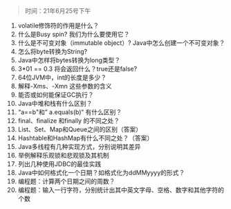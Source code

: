 >时间：21年6月25号下午

1. volatile修饰符的作用是什么？
2. 什么是Busy spin? 我们为什么要使用它？
3. 什么是不可变对象（immutable object）? Java中怎么创建一个不可变对象？
4. 怎么将byte转换为String?
5. Java中怎样将bytes转换为long类型？
6. 3*01 == 0.3 将会返回什么？true还是false?
7. 64位JVM中，int的长度是多少？
8. 解释-Xms、-Xmn 这些参数的含义
9. 能否或如何能保证GC执行？
10. Java中堆和栈有什么区别？
11. “a==b"和” a.equals(b)“ 有什么区别？
12. final、finalize 和finally 的不同之处？
13. List、Set、Map和Queue之间的区别（答案）
14. Hashtable和HashMap有什么不同之处？（答案）
15. Java多线程有几种实现方式，分别说明其差异
16. 举例解释乐观锁和悲观锁及其机制
17. 列出几种使用JDBC的最佳实践
18. Java中如何格式化一个日期？如格式化为ddMMyyyy的形式？
19. 编程题：计算两个日期之间的周数？
20. 编程题：输入一行字符，分别统计出其中英文字母、空格、数字和其他字符的个数